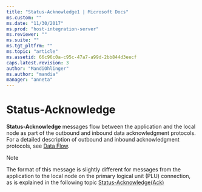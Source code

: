 ```yaml
---
title: "Status-Acknowledge1 | Microsoft Docs"
ms.custom: ""
ms.date: "11/30/2017"
ms.prod: "host-integration-server"
ms.reviewer: ""
ms.suite: ""
ms.tgt_pltfrm: ""
ms.topic: "article"
ms.assetid: 66c96c0a-c95c-47a7-a99d-2bb844d3eecf
caps.latest.revision: 3
author: "MandiOhlinger"
ms.author: "mandia"
manager: "anneta"
---
```

# Status-Acknowledge
**Status-Acknowledge** messages flow between the application and the local node as part of the outbound and inbound data acknowledgment protocols. For a detailed description of outbound and inbound acknowledgment protocols, see [Data Flow](./data-flow1.md).  
  
> [!NOTE]
>  The format of this message is slightly different for messages from the application to the local node on the primary logical unit (PLU) connection, as is explained in the following topic [Status-Acknowledge(Ack)](../core/status-acknowledge-ack-2.md)